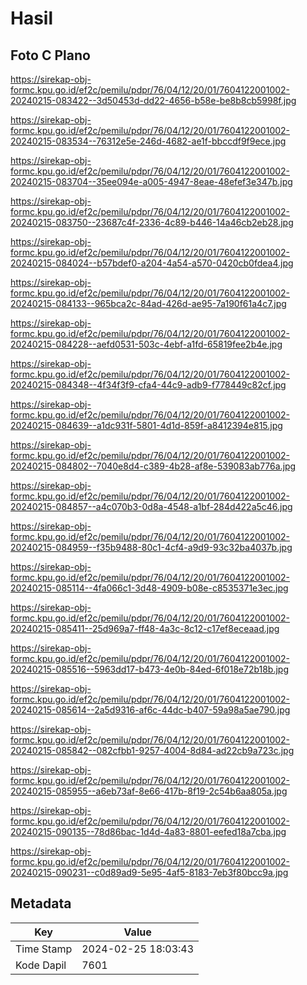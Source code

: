 # Hasil

## Foto C Plano

https://sirekap-obj-formc.kpu.go.id/ef2c/pemilu/pdpr/76/04/12/20/01/7604122001002-20240215-083422--3d50453d-dd22-4656-b58e-be8b8cb5998f.jpg

https://sirekap-obj-formc.kpu.go.id/ef2c/pemilu/pdpr/76/04/12/20/01/7604122001002-20240215-083534--76312e5e-246d-4682-ae1f-bbccdf9f9ece.jpg

https://sirekap-obj-formc.kpu.go.id/ef2c/pemilu/pdpr/76/04/12/20/01/7604122001002-20240215-083704--35ee094e-a005-4947-8eae-48efef3e347b.jpg

https://sirekap-obj-formc.kpu.go.id/ef2c/pemilu/pdpr/76/04/12/20/01/7604122001002-20240215-083750--23687c4f-2336-4c89-b446-14a46cb2eb28.jpg

https://sirekap-obj-formc.kpu.go.id/ef2c/pemilu/pdpr/76/04/12/20/01/7604122001002-20240215-084024--b57bdef0-a204-4a54-a570-0420cb0fdea4.jpg

https://sirekap-obj-formc.kpu.go.id/ef2c/pemilu/pdpr/76/04/12/20/01/7604122001002-20240215-084133--965bca2c-84ad-426d-ae95-7a190f61a4c7.jpg

https://sirekap-obj-formc.kpu.go.id/ef2c/pemilu/pdpr/76/04/12/20/01/7604122001002-20240215-084228--aefd0531-503c-4ebf-a1fd-65819fee2b4e.jpg

https://sirekap-obj-formc.kpu.go.id/ef2c/pemilu/pdpr/76/04/12/20/01/7604122001002-20240215-084348--4f34f3f9-cfa4-44c9-adb9-f778449c82cf.jpg

https://sirekap-obj-formc.kpu.go.id/ef2c/pemilu/pdpr/76/04/12/20/01/7604122001002-20240215-084639--a1dc931f-5801-4d1d-859f-a8412394e815.jpg

https://sirekap-obj-formc.kpu.go.id/ef2c/pemilu/pdpr/76/04/12/20/01/7604122001002-20240215-084802--7040e8d4-c389-4b28-af8e-539083ab776a.jpg

https://sirekap-obj-formc.kpu.go.id/ef2c/pemilu/pdpr/76/04/12/20/01/7604122001002-20240215-084857--a4c070b3-0d8a-4548-a1bf-284d422a5c46.jpg

https://sirekap-obj-formc.kpu.go.id/ef2c/pemilu/pdpr/76/04/12/20/01/7604122001002-20240215-084959--f35b9488-80c1-4cf4-a9d9-93c32ba4037b.jpg

https://sirekap-obj-formc.kpu.go.id/ef2c/pemilu/pdpr/76/04/12/20/01/7604122001002-20240215-085114--4fa066c1-3d48-4909-b08e-c8535371e3ec.jpg

https://sirekap-obj-formc.kpu.go.id/ef2c/pemilu/pdpr/76/04/12/20/01/7604122001002-20240215-085411--25d969a7-ff48-4a3c-8c12-c17ef8eceaad.jpg

https://sirekap-obj-formc.kpu.go.id/ef2c/pemilu/pdpr/76/04/12/20/01/7604122001002-20240215-085516--5963dd17-b473-4e0b-84ed-6f018e72b18b.jpg

https://sirekap-obj-formc.kpu.go.id/ef2c/pemilu/pdpr/76/04/12/20/01/7604122001002-20240215-085614--2a5d9316-af6c-44dc-b407-59a98a5ae790.jpg

https://sirekap-obj-formc.kpu.go.id/ef2c/pemilu/pdpr/76/04/12/20/01/7604122001002-20240215-085842--082cfbb1-9257-4004-8d84-ad22cb9a723c.jpg

https://sirekap-obj-formc.kpu.go.id/ef2c/pemilu/pdpr/76/04/12/20/01/7604122001002-20240215-085955--a6eb73af-8e66-417b-8f19-2c54b6aa805a.jpg

https://sirekap-obj-formc.kpu.go.id/ef2c/pemilu/pdpr/76/04/12/20/01/7604122001002-20240215-090135--78d86bac-1d4d-4a83-8801-eefed18a7cba.jpg

https://sirekap-obj-formc.kpu.go.id/ef2c/pemilu/pdpr/76/04/12/20/01/7604122001002-20240215-090231--c0d89ad9-5e95-4af5-8183-7eb3f80bcc9a.jpg


## Metadata

| Key        | Value               |
| ---------- | ------------------- |
| Time Stamp | 2024-02-25 18:03:43 |
| Kode Dapil | 7601                |




